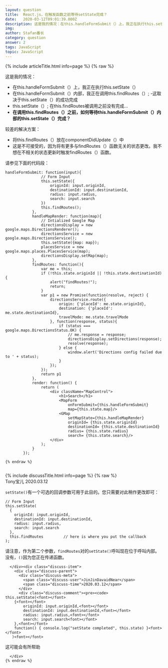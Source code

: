 ```yaml
---
layout: question
title:  React.js，在触发函数之前等待setState完成？
date:   2020-03-12T09:01:39.000Z
description: 这是我的情况：在this.handleFormSubmit（）上，我正在执行this.setState（）在this.handleFormSubm...
img: 
author: Stafan番长
category: question
answer: 2
tags: JavaScript
topic: JavaScript
---
```

<div class="article-root">
  <div class="article">
    {% include articleTitle.html info=page %}
    {% raw %}
    <div class="article-content"><p><font style="vertical-align: inherit;"><font style="vertical-align: inherit;">这是我的情况：</font></font></p>

<ul>
<li><font style="vertical-align: inherit;"><font style="vertical-align: inherit;">在this.handleFormSubmit（）上，我正在执行this.setState（）</font></font></li>
<li><font style="vertical-align: inherit;"><font style="vertical-align: inherit;">在this.handleFormSubmit（）内部，我正在调用this.findRoutes（）; </font><font style="vertical-align: inherit;">-这取决于this.setState（）的成功完成</font></font></li>
<li><font style="vertical-align: inherit;"><font style="vertical-align: inherit;">this.setState（）; </font><font style="vertical-align: inherit;">在this.findRoutes被调用之前没有完成...</font></font></li>
<li><strong><font style="vertical-align: inherit;"><font style="vertical-align: inherit;">在调用this.findRoutes（）之前，如何等待this.handleFormSubmit（）内部的this.setState（）完成？</font></font></strong></li>
</ul>

<p><font style="vertical-align: inherit;"><font style="vertical-align: inherit;">较差的解决方案：</font></font></p>

<ul>
<li><font style="vertical-align: inherit;"><font style="vertical-align: inherit;">将this.findRoutes（）放在componentDidUpdate（）中</font></font></li>
<li><font style="vertical-align: inherit;"><font style="vertical-align: inherit;">这是不可接受的，因为将有更多与findRoutes（）函数无关的状态更改。</font><font style="vertical-align: inherit;">我不想在不相关的状态更新时触发findRoutes（）函数。</font></font></li>
</ul>

<p><font style="vertical-align: inherit;"><font style="vertical-align: inherit;">请参见下面的代码段：</font></font></p>

<pre><code>handleFormSubmit: function(input){<font></font>
                // Form Input<font></font>
                this.setState({<font></font>
                    originId: input.originId,<font></font>
                    destinationId: input.destinationId,<font></font>
                    radius: input.radius,<font></font>
                    search: input.search<font></font>
                })<font></font>
                this.findRoutes();<font></font>
            },<font></font>
            handleMapRender: function(map){<font></font>
                // Intialized Google Map<font></font>
                directionsDisplay = new google.maps.DirectionsRenderer();<font></font>
                directionsService = new google.maps.DirectionsService();<font></font>
                this.setState({map: map});<font></font>
                placesService = new google.maps.places.PlacesService(map);<font></font>
                directionsDisplay.setMap(map);<font></font>
            },<font></font>
            findRoutes: function(){<font></font>
                var me = this;<font></font>
                if (!this.state.originId || !this.state.destinationId) {<font></font>
                    alert("findRoutes!");<font></font>
                    return;<font></font>
                }<font></font>
                var p1 = new Promise(function(resolve, reject) {<font></font>
                    directionsService.route({<font></font>
                        origin: {'placeId': me.state.originId},<font></font>
                        destination: {'placeId': me.state.destinationId},<font></font>
                        travelMode: me.state.travelMode<font></font>
                    }, function(response, status){<font></font>
                        if (status === google.maps.DirectionsStatus.OK) {<font></font>
                            // me.response = response;<font></font>
                            directionsDisplay.setDirections(response);<font></font>
                            resolve(response);<font></font>
                        } else {<font></font>
                            window.alert('Directions config failed due to ' + status);<font></font>
                        }<font></font>
                    });<font></font>
                });<font></font>
                return p1<font></font>
            },<font></font>
            render: function() {<font></font>
                return (<font></font>
                    &lt;div className="MapControl"&gt;<font></font>
                        &lt;h1&gt;Search&lt;/h1&gt;<font></font>
                        &lt;MapForm<font></font>
                            onFormSubmit={this.handleFormSubmit}<font></font>
                            map={this.state.map}/&gt;<font></font>
                        &lt;GMap<font></font>
                            setMapState={this.handleMapRender}<font></font>
                            originId= {this.state.originId}<font></font>
                            destinationId= {this.state.destinationId}<font></font>
                            radius= {this.state.radius}<font></font>
                            search= {this.state.search}/&gt;<font></font>
                    &lt;/div&gt;<font></font>
                );<font></font>
            }<font></font>
        });<font></font>
</code></pre></div>
    {% endraw %}
  </div>
  <p style="height: 0;width:0;overflow: hidden;"> 第1168篇《React.js，在触发函数之前等待setState完成？》来自Winter(https://github.com/aiyld/aiyld.github.io)的站点</p>
  <div class="discuss-wrapper">
    {% include discussTitle.html info=page %}
    {% raw %}
    <div class="discuss-item">
        <div class="discuss-parent">
          <div class="discuss-meta">
            <span class="discuss-user">Tony宝儿</span>
            <span class="discuss-time">2020.03.12</span>
          </div>
          <div class="discuss-comment"><p><code>setState()</code><font style="vertical-align: inherit;"><font style="vertical-align: inherit;">有一个可选的回调参数可用于此目的。</font><font style="vertical-align: inherit;">您只需要对此稍作更改即可：</font></font></p>

<pre><code>// Form Input<font></font>
this.setState(<font></font>
  {<font></font>
    originId: input.originId,<font></font>
    destinationId: input.destinationId,<font></font>
    radius: input.radius,<font></font>
    search: input.search<font></font>
  },<font></font>
  this.findRoutes         // here is where you put the callback<font></font>
);<font></font>
</code></pre>

<p><font style="vertical-align: inherit;"><font style="vertical-align: inherit;">请注意</font><font style="vertical-align: inherit;">，作为第二个参数，</font></font><code>findRoutes</code><font style="vertical-align: inherit;"><font style="vertical-align: inherit;">对的</font></font><code>setState()</code><font style="vertical-align: inherit;"><font style="vertical-align: inherit;">呼叫</font><font style="vertical-align: inherit;">现在位于</font><font style="vertical-align: inherit;">呼叫</font><font style="vertical-align: inherit;">内部</font><font style="vertical-align: inherit;">。</font></font><br><font style="vertical-align: inherit;"><font style="vertical-align: inherit;">
没有，</font></font><code>()</code><font style="vertical-align: inherit;"><font style="vertical-align: inherit;">因为您正在传递函数。</font></font></p></div>
        </div>
        
      </div><div class="discuss-item">
        <div class="discuss-parent">
          <div class="discuss-meta">
            <span class="discuss-user">JinJinDavaidNear</span>
            <span class="discuss-time">2020.03.12</span>
          </div>
          <div class="discuss-comment"><pre><code>       this.setState(<font></font>
        {<font></font>
            originId: input.originId,<font></font>
            destinationId: input.destinationId,<font></font>
            radius: input.radius,<font></font>
            search: input.search<font></font>
        },<font></font>
        function() { console.log("setState completed", this.state) }<font></font>
       )<font></font>
</code></pre>

<p><font style="vertical-align: inherit;"><font style="vertical-align: inherit;">这可能会有所帮助</font></font></p></div>
        </div>
        
      </div>
    {% endraw %}
  </div>
<div>
